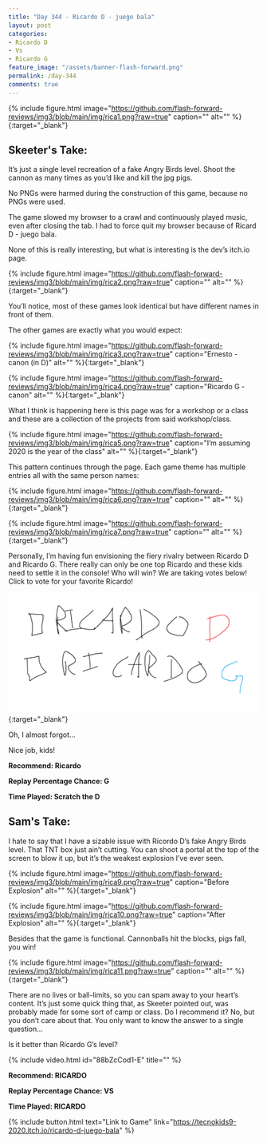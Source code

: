 ```yaml
---
title: "Day 344 - Ricardo D - juego bala"
layout: post
categories:
- Ricardo D
- Vs
- Ricardo G
feature_image: "/assets/banner-flash-forward.png"
permalink: /day-344
comments: true
---
```


{% include figure.html image="https://github.com/flash-forward-reviews/img3/blob/main/img/rica1.png?raw=true" caption="" alt="" %}{:target="_blank"}
 
## Skeeter's Take:

It’s just a single level recreation of a fake Angry Birds level. Shoot the cannon as many times as you’d like and kill the jpg pigs. 

No PNGs were harmed during the construction of this game, because no PNGs were used. 

The game slowed my browser to a crawl and continuously played music, even after closing the tab. I had to force quit my browser because of Ricard D - juego bala. 

None of this is really interesting, but what is interesting is the dev’s itch.io page.

{% include figure.html image="https://github.com/flash-forward-reviews/img3/blob/main/img/rica2.png?raw=true" caption="" alt="" %}{:target="_blank"}

You’ll notice, most of these games look identical but have different names in front of them. 

The other games are exactly what you would expect: 

{% include figure.html image="https://github.com/flash-forward-reviews/img3/blob/main/img/rica3.png?raw=true" caption="Ernesto - canon (in D)" alt="" %}{:target="_blank"}

{% include figure.html image="https://github.com/flash-forward-reviews/img3/blob/main/img/rica4.png?raw=true" caption="Ricardo G - canon" alt="" %}{:target="_blank"}

What I think is happening here is this page was for a workshop or a class and these are a collection of the projects from said workshop/class. 

{% include figure.html image="https://github.com/flash-forward-reviews/img3/blob/main/img/rica5.png?raw=true" caption="I’m assuming 2020 is the year of the class" alt="" %}{:target="_blank"}

This pattern continues through the page. Each game theme has multiple entries all with the same person names: 

{% include figure.html image="https://github.com/flash-forward-reviews/img3/blob/main/img/rica6.png?raw=true" caption="" alt="" %}{:target="_blank"}

{% include figure.html image="https://github.com/flash-forward-reviews/img3/blob/main/img/rica7.png?raw=true" caption="" alt="" %}{:target="_blank"}

Personally, I’m having fun envisioning the fiery rivalry between Ricardo D and Ricardo G. There really can only be one top Ricardo and these kids need to settle it in the console! Who will win? We are taking votes below! Click to vote for your favorite Ricardo! 

[![Image](/assets/Ricardo.png)](https://www.youtube.com/watch?v=c_jomXhjUjI){:target="_blank"}

Oh, I almost forgot… 

Nice job, kids!

**Recommend: Ricardo**

**Replay Percentage Chance: G**

**Time Played: Scratch the D**

## Sam's Take:

I hate to say that I have a sizable issue with Ricordo D’s fake Angry Birds level. That TNT box just ain’t cutting. You can shoot a portal at the top of the screen to blow it up, but it’s the weakest explosion I’ve ever seen.

{% include figure.html image="https://github.com/flash-forward-reviews/img3/blob/main/img/rica9.png?raw=true" caption="Before Explosion" alt="" %}{:target="_blank"}

{% include figure.html image="https://github.com/flash-forward-reviews/img3/blob/main/img/rica10.png?raw=true" caption="After Explosion" alt="" %}{:target="_blank"}

Besides that the game is functional. Cannonballs hit the blocks, pigs fall, you win!

{% include figure.html image="https://github.com/flash-forward-reviews/img3/blob/main/img/rica11.png?raw=true" caption="" alt="" %}{:target="_blank"}

There are no lives or ball-limits, so you can spam away to your heart’s content. It’s just some quick thing that, as Skeeter pointed out, was probably made for some sort of camp or class. Do I recommend it? No, but you don’t care about that. You only want to know the answer to a single question...

Is it better than Ricardo G’s level?

{% include video.html id="88bZcCod1-E" title="" %}

**Recommend: RICARDO**

**Replay Percentage Chance: VS**

**Time Played: RICARDO**

{% include button.html text="Link to Game" link="https://tecnokids9-2020.itch.io/ricardo-d-juego-bala" %}